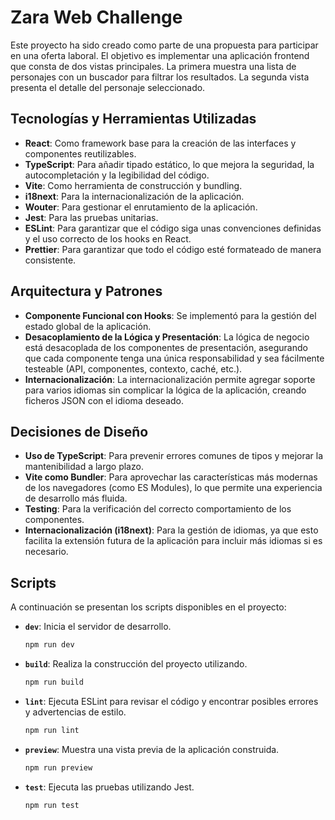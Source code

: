 # Zara Web Challenge

Este proyecto ha sido creado como parte de una propuesta para participar en una oferta laboral. El objetivo es implementar una aplicación frontend que consta de dos vistas principales. La primera muestra una lista de personajes con un buscador para filtrar los resultados. La segunda vista presenta el detalle del personaje seleccionado.

## Tecnologías y Herramientas Utilizadas

- **React**: Como framework base para la creación de las interfaces y componentes reutilizables.
- **TypeScript**: Para añadir tipado estático, lo que mejora la seguridad, la autocompletación y la legibilidad del código.
- **Vite**: Como herramienta de construcción y bundling.
- **i18next**: Para la internacionalización de la aplicación.
- **Wouter**: Para gestionar el enrutamiento de la aplicación.
- **Jest**: Para las pruebas unitarias.
- **ESLint**: Para garantizar que el código siga unas convenciones definidas y el uso correcto de los hooks en React.
- **Prettier**: Para garantizar que todo el código esté formateado de manera consistente.

## Arquitectura y Patrones

- **Componente Funcional con Hooks**: Se implementó para la gestión del estado global de la aplicación.
- **Desacoplamiento de la Lógica y Presentación**: La lógica de negocio está desacoplada de los componentes de presentación, asegurando que cada componente tenga una única responsabilidad y sea fácilmente testeable (API, componentes, contexto, caché, etc.).
- **Internacionalización**: La internacionalización permite agregar soporte para varios idiomas sin complicar la lógica de la aplicación, creando ficheros JSON con el idioma deseado.

## Decisiones de Diseño

- **Uso de TypeScript**: Para prevenir errores comunes de tipos y mejorar la mantenibilidad a largo plazo.
- **Vite como Bundler**: Para aprovechar las características más modernas de los navegadores (como ES Modules), lo que permite una experiencia de desarrollo más fluida.
- **Testing**: Para la verificación del correcto comportamiento de los componentes.
- **Internacionalización (i18next)**: Para la gestión de idiomas, ya que esto facilita la extensión futura de la aplicación para incluir más idiomas si es necesario.

## Scripts

A continuación se presentan los scripts disponibles en el proyecto:

- **`dev`**: Inicia el servidor de desarrollo.

  ```bash
  npm run dev
  ```

- **`build`**: Realiza la construcción del proyecto utilizando.

  ```bash
  npm run build
  ```

- **`lint`**: Ejecuta ESLint para revisar el código y encontrar posibles errores y advertencias de estilo.

  ```bash
  npm run lint
  ```

- **`preview`**: Muestra una vista previa de la aplicación construida.

  ```bash
  npm run preview
  ```

- **`test`**: Ejecuta las pruebas utilizando Jest.

  ```test
  npm run test
  ```
